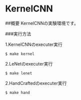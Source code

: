# KernelCNN

##概要
KernelCNNの実験環境です。

###実行方法

1.KernelCNNのexecuter実行
```
$ make kernel
```
2.LeNetのexecuter実行
```
$ make lenet
```
2.HandCraftedのexecuter実行
```
$ make hand
```